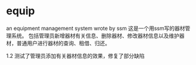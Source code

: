 # equip
an equipment management system wrote by ssm
这是一个用ssm写的器材管理系统。
包括管理员新增器材有关信息、删除器材、修改器材信息以及维护器材，普通用户进行器材的查询、租借、归还。

1.2 测试了管理员添加有关器材信息的效果，修复了部分缺陷